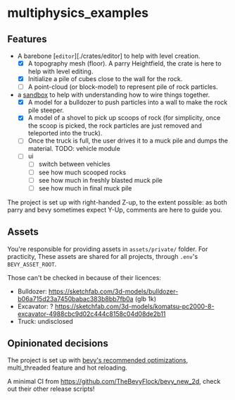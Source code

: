 # multiphysics_examples

## Features

- A barebone [`editor`][./crates/editor] to help with level creation.
  - [x] A topography mesh (floor). A parry Heightfield, the  crate is here to help with level editing.
  - [x] Initialize a pile of cubes close to the wall for the rock.
  - [ ] A point-cloud (or block-model) to represent pile of rock particles.

- a [sandbox](crates/sandbox/README.md) to help with understanding how to wire things together.
  - [x] A model for a bulldozer to push particles into a wall to make the rock pile steeper.
  - [x] A model of a shovel to pick up scoops of rock (for simplicity, once the scoop is picked, the rock particles are just removed and teleported into the truck).
  - [ ] Once the truck is full, the user drives it to a muck pile and dumps the material.
TODO: vehicle module
  - [ ] ui
    - [ ] switch between vehicles
    - [ ] see how much scooped rocks
    - [ ] see how much in freshly blasted muck pile
    - [ ] see how much in final muck pile

The project is set up with right-handed Z-up, to the extent possible:
as both parry and bevy sometimes expect Y-Up, comments are here to guide you.

## Assets

You're responsible for providing assets in `assets/private/` folder.
For practicity, These assets are shared for all projects, through `.env`'s `BEVY_ASSET_ROOT`.

Those can't be checked in because of their licences:

- Bulldozer: https://sketchfab.com/3d-models/bulldozer-b06a715d23a7450babac383b8bb7fb0a (glb 1k)
- Excavator: ? https://sketchfab.com/3d-models/komatsu-pc2000-8-excavator-4988cbc9d02c444c8158c04d08de2b11
- Truck: undisclosed

## Opinionated decisions

The project is set up with [bevy's recommended optimizations](https://bevyengine.org/learn/quick-start/getting-started/setup/#compile-with-performance-optimizations), multi_threaded feature and hot reloading.

A minimal CI from https://github.com/TheBevyFlock/bevy_new_2d, check out their other release scripts!